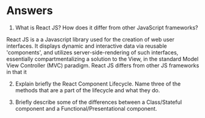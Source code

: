 # Answers

1. What is React JS? How does it differ from other JavaScript frameworks?

React JS is a a Javascript library used for the creation of web user interfaces. It displays dynamic and interactive data via reusable 'components', and utilizes server-side-rendering of such interfaces, essentially compartmentalizing a solution to the View, in the standard Model View Controller (MVC) paradigm. React JS differs from other JS frameworks in that it


2. Explain briefly the React Component Lifecycle. Name three of the methods that are a part of the lifecycle and what they do.


3. Briefly describe some of the differences between a Class/Stateful component and a Functional/Presentational component.
